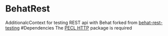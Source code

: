 BehatRest
=========

AdditionalcContext for testing REST api with Behat
forked from [behat-rest-testing](https://github.com/kloy/behat-rest-testing/)
#Dependencies
The [PECL HTTP](http://pecl.php.net/package/pecl_http) package is required


